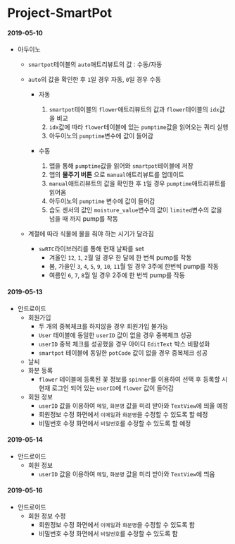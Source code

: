 # Project-SmartPot

#### 2019-05-10
- 아두이노
  - `smartpot`테이블의 `auto`애트리뷰트의 값 : 수동/자동
  - `auto`의 값을 확인한 후 `1`일 경우 자동, `0`일 경우 수동
    - 자동
      1. `smartpot`테이블의 `flower`애트리뷰트의 값과 `flower`테이블의 `idx`값을 비교
      2. `idx`값에 따라 `flower`테이블에 있는 `pumptime`값을 읽어오는 쿼리 실행
      3. 아두이노의 `pumptime`변수에 값이 들어감

    - 수동
      1. 앱을 통해 `pumptime`값을 읽어와 `smartpot`테이블에 저장
      2. 앱의 **물주기 버튼** 으로 `manual`애트리뷰트를 업데이트
      3. `manual`애트리뷰트의 값을 확인한 후 `1`일 경우 `pumptime`애트리뷰트를 읽어옴
      4. 아두이노의 `pumptime` 변수에 값이 들어감
      5. 습도 센서의 값인 `moisture_value`변수의 값이 `limited`변수의 값을 넘을 때 까지 pump를 작동  

  - 계절에 따라 식물에 물을 줘야 하는 시기가 달라짐
    - `swRTC`라이브러리를 통해 현재 날짜를 set
      - 겨울인 `12`, `1`, `2`월 일 경우 한 달에 한 번씩 pump를 작동
      - 봄, 가을인 `3`, `4`, `5`, `9`, `10`, `11`월 일 경우 3주에 한번씩 pump를 작동
      - 여름인 `6`, `7`, `8`월 일 경우 2주에 한 번씩 pump를 작동


#### 2019-05-13
  - 안드로이드
    - 회원가입
      - 두 개의 중복체크를 하지않을 경우 회원가입 불가능
      - `User` 테이블에 동일한 `userID` 값이 없을 경우 중복체크 성공
      - `userID` 중복 체크를 성공했을 경우 아이디 `EditText` 박스 비활성화
      - `smartpot` 테이블에 동일한 `potCode` 값이 없을 경우 중복체크 성공
    - 날씨
    - 화분 등록
      - `flower` 테이블에 등록된 꽃 정보를 `spinner`를 이용하여 선택 후 등록할 시 현재 로그인 되어 있는 `userID`에 `flower` 값이 들어감
    - 회원 정보
      - `userID` 값을 이용하여 `메일`, `화분명` 값을 미리 받아와 `TextView`에 띄울 예정
      - 회원정보 수정 화면에서 `이메일`과 `화분명`을 수정할 수 있도록 할 예정
      - 비밀번호 수정 화면에서 `비밀번호`를 수정할 수 있도록 할 예정

#### 2019-05-14
  - 안드로이드
    - 회원 정보
      - `userID` 값을 이용하여 `메일`, `화분명` 값을 미리 받아와 `TextView`에 띄움

#### 2019-05-16
  - 안드로이드
    - 회원 정보 수정
      - 회원정보 수정 화면에서 `이메일`과 `화분명`을 수정할 수 있도록 함
      - 비밀번호 수정 화면에서 `비밀번호`를 수정할 수 있도록 함

